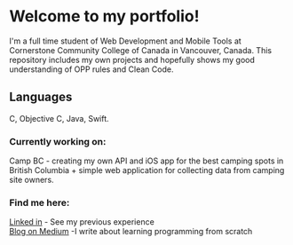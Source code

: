 # Welcome to my portfolio!

I'm a full time student of Web Development and Mobile Tools at Cornerstone Community College of Canada in Vancouver, Canada.
This repository includes my own projects and hopefully shows my good understanding of OPP rules and Clean Code. 


## Languages
C, Objective C, Java, Swift.


### Currently working on:
Camp BC - creating my own API and iOS app for the best camping spots in British Columbia + simple web application for collecting data from camping site owners. <br />



### Find me here:
[Linked in](https://www.linkedin.com/in/aleksandra-korolczuk-5431a271/) - See my previous experience<br />
[Blog on Medium](https://medium.com/@aleksandrakorolczuk) -I write about learning programming from scratch<br />

